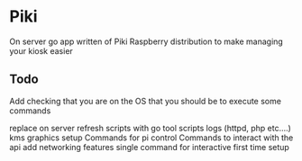 # Piki

On server go app written of Piki Raspberry distribution to make managing your kiosk easier


## Todo

Add checking that you are on the OS that you should be to execute some commands

replace on server refresh scripts with go tool scripts
logs (httpd, php etc....)
kms graphics setup
Commands for pi control
Commands to interact with the api
add networking features
single command for interactive first time setup